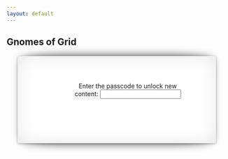 ```yaml
---
layout: default
---
```


<style>
.box form{
  text-align:center;
	position: relative; 
	top:60px;
  max-width:60%;
  margin-left: auto;
  margin-right: auto;
  padding: 0 0 0 50px;
}
.box div{
  text-align:center;
	position:relative;
	top:80px;  
}
.box {
	width:90%;
	min-height:200px;
	background:#FFF;
	margin:20px auto;
  background-image: url('https://github.com/jennyballif/jennyballif.github.io/blob/master/images/Gnome.png?raw=true');
  background-repeat: no-repeat;
  background-attachment: relative;
  background-position: 5% 50%;
}


/*==================================================
 

/*==================================================
 * Effect 7
 * ===============================================*/
.effect7
{
  	position:relative;
    -webkit-box-shadow:0 1px 4px rgba(0, 0, 0, 0.3), 0 0 40px rgba(0, 0, 0, 0.1) inset;
       -moz-box-shadow:0 1px 4px rgba(0, 0, 0, 0.3), 0 0 40px rgba(0, 0, 0, 0.1) inset;
            box-shadow:0 1px 4px rgba(0, 0, 0, 0.3), 0 0 40px rgba(0, 0, 0, 0.1) inset;
}
.effect7:before, .effect7:after
{
	content:"";
    position:absolute;
    z-index:-1;
    -webkit-box-shadow:0 0 20px rgba(0,0,0,0.8);
    -moz-box-shadow:0 0 20px rgba(0,0,0,0.8);
    box-shadow:0 0 20px rgba(0,0,0,0.8);
    top:0;
    bottom:0;
    left:10px;
    right:10px;
    -moz-border-radius:100px / 10px;
    border-radius:100px / 10px;
}
.effect7:after
{
	right:10px;
    left:auto;
    -webkit-transform:skew(8deg) rotate(3deg);
       -moz-transform:skew(8deg) rotate(3deg);
        -ms-transform:skew(8deg) rotate(3deg);
         -o-transform:skew(8deg) rotate(3deg);
            transform:skew(8deg) rotate(3deg);
}
</style>


<!-- Banner -->
<section id="banner">
    <div class="inner">
        <h2>Gnomes of Grid</h2>
    </div>
</section>
<section id="main" class="wrapper style1">

<script type="text/javascript" src="http://code.jquery.com/jquery-1.6.2.js"></script>
<script type='text/javascript'>//<![CDATA[
$(window).load(function(){
$('#pwd').keyup(function(){
    if($(this).val() == 'smelly jelly bean')
       $('#content').show(); 
});
});//]]> 

</script>


<div class="box effect7">
<form>
    Enter the passcode to unlock new content:
    <input id="pwd" type="text" name="pwd" />
    </form>
    <div id="content" style="display:none;">
    testing 123
    </div>  
  
</div>

</section>
